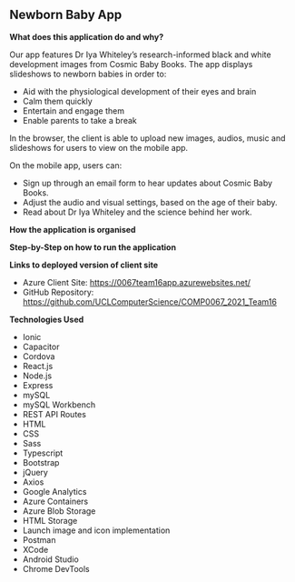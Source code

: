 ## Newborn Baby App

**What does this application do and why?**

Our app features Dr Iya Whiteley’s research-informed black and white development images from Cosmic Baby Books. The app displays slideshows to newborn babies in order to:

* Aid with the physiological development of their eyes and brain
* Calm them quickly
* Entertain and engage them
* Enable parents to take a break

In the browser, the client is able to upload new images, audios, music and slideshows for users to view on the mobile app. 

On the mobile app, users can: 

* Sign up through an email form to hear updates about Cosmic Baby Books.
* Adjust the audio and visual settings, based on the age of their baby.
* Read about Dr Iya Whiteley and the science behind her work.

**How the application is organised**

**Step-by-Step on how to run the application**

**Links to deployed version of client site**

* Azure Client Site: https://0067team16app.azurewebsites.net/
* GitHub Repository: https://github.com/UCLComputerScience/COMP0067_2021_Team16

**Technologies Used** 

* Ionic
* Capacitor
* Cordova
* React.js
* Node.js
* Express
* mySQL
* mySQL Workbench
* REST API Routes
* HTML
* CSS
* Sass
* Typescript
* Bootstrap
* jQuery
* Axios
* Google Analytics
* Azure Containers
* Azure Blob Storage
* HTML Storage
* Launch image and icon implementation
* Postman
* XCode
* Android Studio
* Chrome DevTools